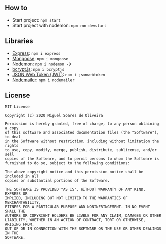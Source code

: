 ## How to

- Start project: `npm start`
- Start project with nodemon: `npm run devstart`

## Libraries

- [Express](https://github.com/expressjs/express): `npm i express`
- [Mongoose](https://github.com/Automattic/mongoose): `npm i mongoose`
- [Nodemon](https://github.com/remy/nodemon): `npm i nodemon -D`
- [bcrypt.js](https://github.com/dcodeIO/bcrypt.js): `npm i bcryptjs`
- [JSON Web Token (JWT)](https://github.com/auth0/node-jsonwebtoken): `npm i jsonwebtoken`
- [Nodemailer](https://github.com/nodemailer/nodemailer): `npm i nodemailer`

## License

    MIT License

    Copyright (c) 2020 Miguel Soares de Oliveira

    Permission is hereby granted, free of charge, to any person obtaining a copy
    of this software and associated documentation files (the "Software"), to deal
    in the Software without restriction, including without limitation the rights
    to use, copy, modify, merge, publish, distribute, sublicense, and/or sell
    copies of the Software, and to permit persons to whom the Software is
    furnished to do so, subject to the following conditions:

    The above copyright notice and this permission notice shall be included in all
    copies or substantial portions of the Software.

    THE SOFTWARE IS PROVIDED "AS IS", WITHOUT WARRANTY OF ANY KIND, EXPRESS OR
    IMPLIED, INCLUDING BUT NOT LIMITED TO THE WARRANTIES OF MERCHANTABILITY,
    FITNESS FOR A PARTICULAR PURPOSE AND NONINFRINGEMENT. IN NO EVENT SHALL THE
    AUTHORS OR COPYRIGHT HOLDERS BE LIABLE FOR ANY CLAIM, DAMAGES OR OTHER
    LIABILITY, WHETHER IN AN ACTION OF CONTRACT, TORT OR OTHERWISE, ARISING FROM,
    OUT OF OR IN CONNECTION WITH THE SOFTWARE OR THE USE OR OTHER DEALINGS IN THE
    SOFTWARE.

